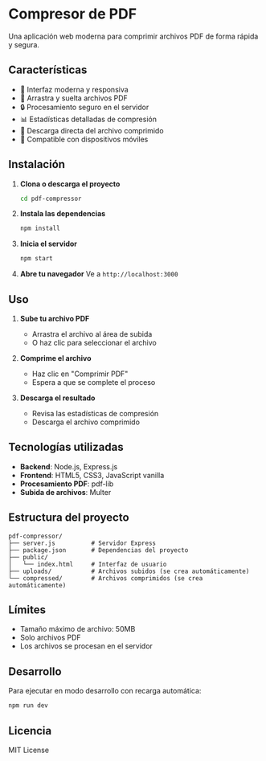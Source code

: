 # Compresor de PDF

Una aplicación web moderna para comprimir archivos PDF de forma rápida y segura.

## Características

- 🎨 Interfaz moderna y responsiva
- 📁 Arrastra y suelta archivos PDF
- 🔒 Procesamiento seguro en el servidor
- 📊 Estadísticas detalladas de compresión
- 💾 Descarga directa del archivo comprimido
- 📱 Compatible con dispositivos móviles

## Instalación

1. **Clona o descarga el proyecto**

   ```bash
   cd pdf-compressor
   ```

2. **Instala las dependencias**

   ```bash
   npm install
   ```

3. **Inicia el servidor**

   ```bash
   npm start
   ```

4. **Abre tu navegador**
   Ve a `http://localhost:3000`

## Uso

1. **Sube tu archivo PDF**

   - Arrastra el archivo al área de subida
   - O haz clic para seleccionar el archivo

2. **Comprime el archivo**

   - Haz clic en "Comprimir PDF"
   - Espera a que se complete el proceso

3. **Descarga el resultado**
   - Revisa las estadísticas de compresión
   - Descarga el archivo comprimido

## Tecnologías utilizadas

- **Backend**: Node.js, Express.js
- **Frontend**: HTML5, CSS3, JavaScript vanilla
- **Procesamiento PDF**: pdf-lib
- **Subida de archivos**: Multer

## Estructura del proyecto

```
pdf-compressor/
├── server.js          # Servidor Express
├── package.json       # Dependencias del proyecto
├── public/
│   └── index.html     # Interfaz de usuario
├── uploads/           # Archivos subidos (se crea automáticamente)
└── compressed/        # Archivos comprimidos (se crea automáticamente)
```

## Límites

- Tamaño máximo de archivo: 50MB
- Solo archivos PDF
- Los archivos se procesan en el servidor

## Desarrollo

Para ejecutar en modo desarrollo con recarga automática:

```bash
npm run dev
```

## Licencia

MIT License
